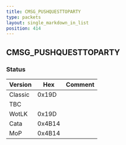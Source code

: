 ```yaml
---
title: CMSG_PUSHQUESTTOPARTY
type: packets
layout: single_markdown_in_list
position: 414
---
```


## CMSG_PUSHQUESTTOPARTY

### Status

Version    | Hex        | Comment
---------- | ---------- | ---------- 
Classic    | 0x19D      | 
TBC        |            | 
WotLK      | 0x19D      | 
Cata       | 0x4B14     | 
MoP        | 0x4B14     | 